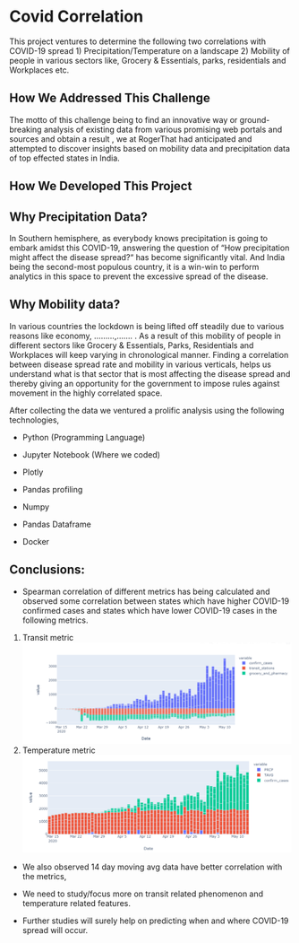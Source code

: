 # Covid Correlation
This project ventures to determine the following two correlations with COVID-19 spread 1) Precipitation/Temperature on a landscape 2) Mobility of people in various sectors like, Grocery &amp; Essentials, parks, residentials and Workplaces etc.


## How We Addressed This Challenge


The motto of this challenge being to find an innovative way or ground-breaking analysis of existing data from various promising web portals and sources and obtain a result , we at RogerThat had anticipated and attempted to discover insights based on mobility data and precipitation data of top effected states in India.



## How We Developed This Project


## Why Precipitation Data?

In Southern hemisphere, as everybody knows precipitation is going to embark amidst this COVID-19, answering the question of “How precipitation might affect the disease spread?“ has become significantly vital. And India being the second-most populous country, it is a win-win to perform analytics in this space to prevent the excessive spread of the disease.

## Why Mobility data?

In various countries the lockdown is being lifted off steadily due to various reasons like economy, ………,……. . As a result of this mobility of people in different sectors like Grocery & Essentials, Parks, Residentials and Workplaces will keep varying in chronological manner. Finding a correlation between disease spread rate and mobility in various verticals, helps us understand what is that sector that is most affecting the disease spread and thereby giving an opportunity for the government to impose rules against movement in the highly correlated space.


 

After collecting the data we ventured a prolific analysis using the following technologies,

- Python (Programming Language)

- Jupyter Notebook (Where we coded)

- Plotly 

- Pandas profiling

- Numpy

- Pandas Dataframe

- Docker

## Conclusions:

-  Spearman correlation of different metrics has being calculated and observed some correlation between states which have higher COVID-19 confirmed cases and states which have lower COVID-19 cases in the following metrics.

1. Transit metric
![Transit Metric](images/image2.png)
2. Temperature metric
![Temperature Metric](images/image1.png)
    
- We also observed 14 day moving avg data have better correlation with the metrics,

- We need to study/focus more on transit related phenomenon and temperature related features. 

- Further studies will surely help on predicting when and where COVID-19 spread will occur.
